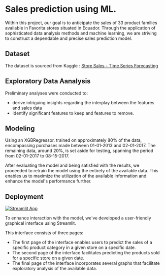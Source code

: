 
# Sales prediction using ML.

Within this project, our goal is to anticipate the sales of 33 product families available in Favorita stores situated in Ecuador. Through the application of sophisticated data analysis methods and machine learning, we are striving to construct a dependable and precise sales prediction model.

## Dataset

The dataset is sourced from Kaggle : [Store Sales - Time Series Forecasting](https://www.kaggle.com/competitions/store-sales-time-series-forecasting/data?select=test.csv)


## Exploratory Data Aanalysis

Preliminary analyses were conducted to:

- derive intriguing insights regarding the interplay between the features and sales data
- Identify significant features to keep and features to remove.


## Modeling 

Using an XGBRegressor. trained on approximately 80% of the data, encompassing purchases made between 01-01-2013 and 02-01-2017. The remaining data, around 20%, is set aside for testing, spanning the period from 02-01-2017 to 08-15-2017. 

After evaluating the model and being satisfied with the results, we proceeded to retrain the model using the entirety of the available data. This enables us to maximize the utilization of the available information and enhance the model's performance further.


## Deployment

[![Streamlit App](https://static.streamlit.io/badges/streamlit_badge_black_white.svg)](https://sales-prediction-project.streamlit.app/)

To enhance interaction with the model, we've developed a user-friendly graphical interface using Streamlit.

This interface consists of three pages:

- The first page of the interface enables users to predict the sales of a specific product category in a given store on a specific date.
- The second page of the interface facilitates predicting the products sold for a specific store on a given date.
- The final page of the interface incorporates several graphs that facilitate exploratory analysis of the available data.


